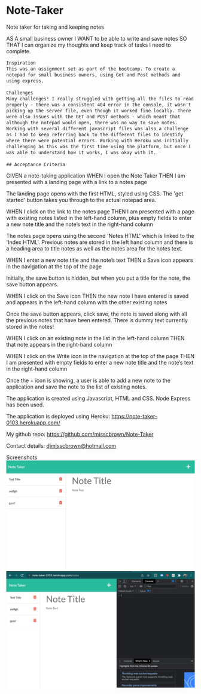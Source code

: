 # Note-Taker
Note taker for taking and keeping notes

AS A small business owner
I WANT to be able to write and save notes
SO THAT I can organize my thoughts and keep track of tasks I need to complete.
```
Inspiration
This was an assignment set as part of the bootcamp. To create a notepad for small business owners, using Get and Post methods and using express. 

Challenges
Many challenges! I really struggled with getting all the files to read properly - there was a consistent 404 error in the console, it wasn't picking up the server file, even though it worked fine locally. There were also issues with the GET and POST methods - which meant that although the notepad would open, there was no way to save notes. Working with several different javascript files was also a challenge as I had to keep referring back to the different files to identify where there were potential errors. Working with Heroku was initially challenging as this was the first time using the platform, but once I was able to understand how it works, I was okay with it. 

## Acceptance Criteria

```
GIVEN a note-taking application
WHEN I open the Note Taker
THEN I am presented with a landing page with a link to a notes page

The landing page opens with the first HTML, styled using CSS. The 'get started' button takes you through to the actual notepad area.

WHEN I click on the link to the notes page
THEN I am presented with a page with existing notes listed in the left-hand column, plus empty fields to enter a new note title and the note’s text in the right-hand column

The notes page opens using the second 'Notes HTML' which is linked to the 'Index HTML'. Previous notes are stored in the left hand column and there is a heading area to title notes as well as the notes area for the notes text. 

WHEN I enter a new note title and the note’s text
THEN a Save icon appears in the navigation at the top of the page

Initially, the save button is hidden, but when you put a title for the note, the save button appears. 

WHEN I click on the Save icon
THEN the new note I have entered is saved and appears in the left-hand column with the other existing notes

Once the save button appears, click save, the note is saved along with all the previous notes that have been entered. There is dummy text currently stored in the notes!

WHEN I click on an existing note in the list in the left-hand column
THEN that note appears in the right-hand column

WHEN I click on the Write icon in the navigation at the top of the page
THEN I am presented with empty fields to enter a new note title and the note’s text in the right-hand column

Once the + icon is showing, a user is able to add a new note to the application and save the note to the list of existing notes. 

The application is created using Javascript, HTML and CSS. Node Express has been used.

The application is deployed using Heroku: https://note-taker-0103.herokuapp.com/


My github repo: https://github.com/misscbrown/Note-Taker


Contact details: djmisscbrown@hotmail.com

Screenshots
![screenshot](/docs/screenshot1.png)
![screenshot](/docs/screenshot2.png)

